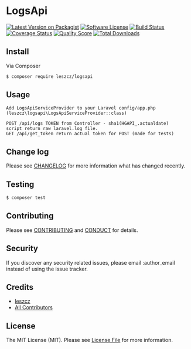 
# LogsApi

[![Latest Version on Packagist][ico-version]][link-packagist]
[![Software License][ico-license]](LICENSE.md)
[![Build Status][ico-travis]][link-travis]
[![Coverage Status][ico-scrutinizer]][link-scrutinizer]
[![Quality Score][ico-code-quality]][link-code-quality]
[![Total Downloads][ico-downloads]][link-downloads]

## Install

Via Composer

``` bash
$ composer require leszcz/logsapi
```

## Usage

```
Add LogsApiServiceProvider to your Laravel config/app.php (leszcz\logsapi\LogsApiServiceProvider::class)

POST /api/logs TOKEN from Controller - sha1(HGAPI_.actualdate)
script return raw laravel.log file.
GET /api/get_token return actual token for POST (made for tests)

```

## Change log

Please see [CHANGELOG](CHANGELOG.md) for more information what has changed recently.

## Testing

``` bash
$ composer test
```

## Contributing

Please see [CONTRIBUTING](CONTRIBUTING.md) and [CONDUCT](CONDUCT.md) for details.

## Security

If you discover any security related issues, please email :author_email instead of using the issue tracker.

## Credits

- [leszcz][link-author]
- [All Contributors][link-contributors]

## License

The MIT License (MIT). Please see [License File](LICENSE.md) for more information.

[ico-version]: https://img.shields.io/packagist/v/leszcz/logsapi.svg?style=flat-square
[ico-license]: https://img.shields.io/badge/license-MIT-brightgreen.svg?style=flat-square
[ico-travis]: https://img.shields.io/travis/leszcz/logsapi/master.svg?style=flat-square
[ico-scrutinizer]: https://img.shields.io/scrutinizer/coverage/g/leszcz/logsapi.svg?style=flat-square
[ico-code-quality]: https://img.shields.io/scrutinizer/g/leszcz/logsapi.svg?style=flat-square
[ico-downloads]: https://img.shields.io/packagist/dt/leszcz/logsapi.svg?style=flat-square

[link-packagist]: https://packagist.org/packages/leszcz/logsapi
[link-travis]: https://travis-ci.org/leszcz/logsapi
[link-scrutinizer]: https://scrutinizer-ci.com/g/leszcz/logsapi/code-structure
[link-code-quality]: https://scrutinizer-ci.com/g/leszcz/logsapi
[link-downloads]: https://packagist.org/packages/leszcz/logsapi
[link-author]: https://github.com/leszcz
[link-contributors]: ../../contributors